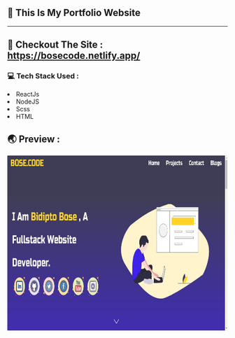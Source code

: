 <!-- @format -->

## :tada: This Is My Portfolio Website

<hr>

## :rocket: Checkout The Site : https://bosecode.netlify.app/

### :computer: Tech Stack Used :

<li> ReactJs
<li> NodeJS
<li> Scss
<li> HTML

## :earth_asia: Preview :

<img src='/public/projects/portfolio.png' width='100%' height='400' >
